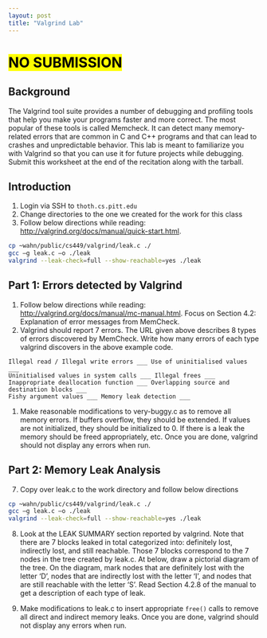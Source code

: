 ```yaml
---
layout: post
title: "Valgrind Lab"
---
```


<h1><mark>NO SUBMISSION</mark></h1>

## Background

The Valgrind tool suite provides a number of debugging and profiling tools that help you make your programs faster and more correct. The most popular of these tools is called Memcheck. It can detect many memory-related errors that are common in C and C++ programs and that can lead to crashes and unpredictable behavior. This lab is meant to familiarize you with Valgrind so that you can use it for future projects while debugging. Submit this worksheet at the end of the recitation along with the tarball.

## Introduction

1. Login via SSH to `thoth.cs.pitt.edu`
2. Change directories to the one we created for the work for this class
3. Follow below directions while reading: http://valgrind.org/docs/manual/quick-start.html.

```sh
cp ~wahn/public/cs449/valgrind/leak.c ./
gcc –g leak.c –o ./leak
valgrind --leak-check=full --show-reachable=yes ./leak

```

## Part 1: Errors detected by Valgrind

1. Follow below directions while reading: http://valgrind.org/docs/manual/mc-manual.html. Focus on Section 4.2: Explanation of error messages from MemCheck.
1. Valgrind should report 7 errors. The URL given above describes 8 types of errors discovered by MemCheck. Write how many errors of each type valgrind discovers in the above example code.

```
Illegal read / Illegal write errors ___ Use of uninitialised values ___
Uninitialised values in system calls ___ Illegal frees ___
Inappropriate deallocation function ___ Overlapping source and destination blocks ___
Fishy argument values ___ Memory leak detection ___
```

1. Make reasonable modifications to very-buggy.c as to remove all memory errors. If buffers overflow, they should be extended. If values are not initialized, they should be initialized to 0. If there is a leak the memory should be freed appropriately, etc. Once you are done, valgrind should not display any errors when run.

## Part 2: Memory Leak Analysis

7. Copy over leak.c to the work directory and follow below directions

```sh
cp ~wahn/public/cs449/valgrind/leak.c ./
gcc –g leak.c –o ./leak
valgrind --leak-check=full --show-reachable=yes ./leak

```

8. Look at the LEAK SUMMARY section reported by valgrind. Note that there are 7 blocks leaked in total categorized into: definitely lost, indirectly lost, and still reachable. Those 7 blocks correspond to the 7 nodes in the tree created by leak.c. At below, draw a pictorial diagram of the tree. On the diagram, mark nodes that are definitely lost with the letter ‘D’, nodes that are indirectly lost with the letter ‘I’, and nodes that are still reachable with the letter ‘S’. Read Section 4.2.8 of the manual to get a description of each type of leak.

9. Make modifications to leak.c to insert appropriate `free()` calls to remove all direct and indirect memory leaks. Once you are done, valgrind should not display any errors when run.

